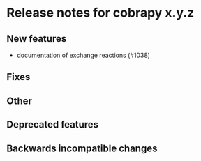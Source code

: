 # Release notes for cobrapy x.y.z

## New features
- documentation of exchange reactions (#1038)
## Fixes

## Other

## Deprecated features

## Backwards incompatible changes
